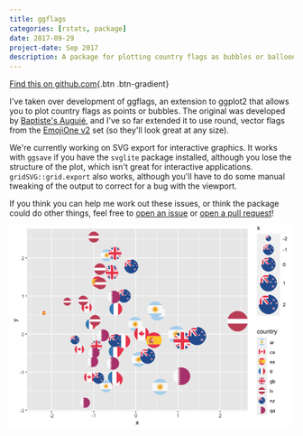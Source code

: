```yaml
---
title: ggflags
categories: [rstats, package]
date: 2017-09-29
project-date: Sep 2017
description: A package for plotting country flags as bubbles or balloons in ggplot.
---
```


[Find this on github.com](https://github.com/jimjam-slam/ggflags){.btn .btn-gradient}

I've taken over development of ggflags, an extension to ggplot2 that allows you to plot country flags as points or bubbles. The original was developed by  [Baptiste's Auguié](https://github.com/baptiste/ggflags), and I've so far extended it to use round, vector flags from the [EmojiOne v2](https://www.emojione.com/) set (so they'll look great at any size).

We're currently working on SVG export for interactive graphics. It works with `ggsave` if you have the `svglite` package installed, although you lose the structure of the plot, which isn't great for interactive applications. `gridSVG::grid.export` also works, although you'll have to do some manual tweaking of the output to correct for a bug with the viewport.

If you think you can help me work out these issues, or think the package could do other things, feel free to [open an issue](https://github.com/rensa/ggflags/issues) or [open a pull request](https://github.com/rensa/ggflags/pulls)!

[![The `{ggflags}` package](ggflags.png)](https://github.com/jimjam-slam/ggflags)